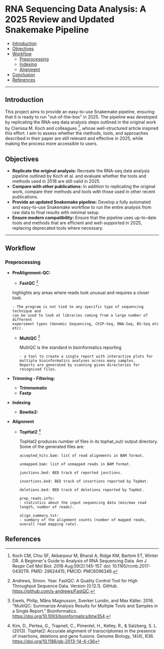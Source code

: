 # RNA Sequencing Data Analysis: A 2025 Review and Updated Snakemake Pipeline

- [Introduction](#introduction)
- [Objectives](#objectives)
- [Workflow](#workflow)
  - [Preprocessing](#Preprocessing)
  - [Indexing](#Indexing)
  - [Alignment](#Alignment)
- [Conclusion](#conclusion)
- [References](#references)
---

## Introduction

This project aims to provide an easy-to-use Snakemake pipeline, ensuring that it is ready to run "out-of-the-box" in 2025. The pipeline was developed by replicating the RNA-seq data analysis steps outlined in the original work by Clarissa M. Koch and colleagues [^1], whose well-structured article inspired this effort. I aim to assess whether the methods, tools, and approaches described in their paper are still relevant and effective in 2025, while making the process more accessible to users.

## Objectives

- **Replicate the original analysis:** Recreate the RNA-seq data analysis pipeline outlined by Koch et al. and evaluate whether the tools and methods used in 2018 are still valid in 2025.
- **Compare with other publications:** In addition to replicating the original work, compare their methods and tools with those used in other recent publications.
- **Provide an updated Snakemake pipeline:** Develop a fully automated and easy-to-use Snakemake workflow to run the entire analysis from raw data to final results with minimal setup.
- **Ensure modern compatibility:** Ensure that the pipeline uses up-to-date tools and methods that are efficient and well-supported in 2025, replacing deprecated tools where necessary.
---
## Workflow

### Preprocessing

  - **PreAlignment-QC:**

    - **FastQC** [^3]

    highlights any areas where reads look unusual and requires a closer look.
    ```    
    - The program is not tied to any specific type of sequencing technique and
    can be used to look at libraries coming from a large number of different
    experiment types (Genomic Sequencing, ChIP-Seq, RNA-Seq, BS-Seq etc etc).
    ```
    - **MultiQC** [^4]

      MultiQC is the standard in bioinformatics reporting
      ```
      - a tool to create a single report with interactive plots for
      multiple bioinformatics analyses across many samples.
      Reports are generated by scanning given directories for recognised files.
      ```
  
  - **Trimming - Filtering:**

    - **Trimmomatic**
    - **Fastp**

  - **Indexing**

    - **Bowtie2:**

  - **Alignment**

    - **TopHat2** [^2]

      TopHat2 produces number of files in its tophat_out/ output directory. Some of the generated files are:
      ```
      accepted_hits.bam: list of read alignments in BAM format.

      unmapped.bam: list of unmapped reads in BAM format.

      junctions.bed: BED track of reported junctions.

      insertions.bed: BED track of insertions reported by TopHat.

      deletions.bed: BED track of deletions reported by TopHat.

      prep_reads.info:
      - statistics about the input sequencing data (min/max read length, number of reads).

      align_summary.txt:
      - summary of the alignment counts (number of mapped reads, overall read mapping rate).
      ```

## References
[^1]: Koch CM, Chiu SF, Akbarpour M, Bharat A, Ridge KM, Bartom ET, Winter DR. A Beginner's Guide to Analysis of RNA Sequencing Data. Am J Respir Cell Mol Biol. 2018 Aug;59(2):145-157. doi: 10.1165/rcmb.2017-0430TR. PMID: 29624415; PMCID: PMC6096346.
[^2]: Kim, D., Pertea, G., Trapnell, C., Pimentel, H., Kelley, R., & Salzberg, S. L. (2013). TopHat2: Accurate alignment of transcriptomes in the presence of insertions, deletions and gene fusions. Genome Biology, 14(4), R36. https://doi.org/10.1186/gb-2013-14-4-r36
[^3]: Andrews, Simon. Year. FastQC: A Quality Control Tool for High Throughput Sequence Data. Version [0.12.1]. GitHub. https://github.com/s-andrews/FastQC.
[^4]: Ewels, Philip, Måns Magnusson, Sverker Lundin, and Max Käller. 2016. "MultiQC: Summarize Analysis Results for Multiple Tools and Samples in a Single Report." Bioinformatics. https://doi.org/10.1093/bioinformatics/btw354.
